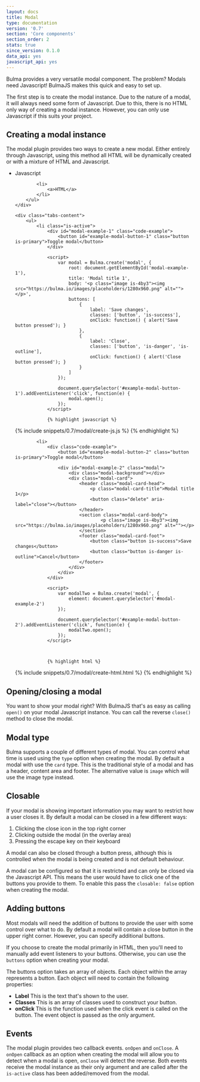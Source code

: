 ```yaml
---
layout: docs
title: Modal
type: documentation
version: '0.7'
section: 'Core components'
section_order: 2
stats: true
since_version: 0.1.0
data_api: yes
javascript_api: yes
---
```


Bulma provides a very versatile modal component. The problem? Modals need Javascript! BulmaJS makes this quick and easy to set up.

The first step is to create the modal instance. Due to the nature of a modal, it will always need some form of Javascript. Due to this, there is no HTML only way of creating a modal instance. However, you can only use Javascript if this suits your project.

## Creating a modal instance
The modal plugin provides two ways to create a new modal. Either entirely through Javascript, using this method all HTML will be dynamically created or with a mixture of HTML and Javascript.

<div class="docs-tabs tabs-wrapper">
    <div class="tabs">
        <ul>
            <li class="is-active">
                <a>Javascript</a>
            </li>

            <li>
                <a>HTML</a>
            </li>
        </ul>
    </div>

    <div class="tabs-content">
        <ul>
            <li class="is-active">
                <div id="modal-example-1" class="code-example">
                    <button id="example-modal-button-1" class="button is-primary">Toggle modal</button>
                </div>

                <script>
                    var modal = Bulma.create('modal', {
                        root: document.getElementById('modal-example-1'),
                        title: 'Modal title 1',
                        body: '<p class="image is-4by3"><img src="https://bulma.io/images/placeholders/1280x960.png" alt=""></p>',
                        buttons: [
                            {
                                label: 'Save changes',
                                classes: ['button', 'is-success'],
                                onClick: function() { alert('Save button pressed'); }
                            },
                            {
                                label: 'Close',
                                classes: ['button', 'is-danger', 'is-outline'],
                                onClick: function() { alert('Close button pressed'); }
                            }
                        ]
                    });

                    document.querySelector('#example-modal-button-1').addEventListener('click', function(e) {
                        modal.open();
                    });
                </script>
                
                {% highlight javascript %}
{% include snippets/0.7/modal/create-js.js %}
                {% endhighlight %}
            </li>

            <li>
                <div class="code-example">
                    <button id="example-modal-button-2" class="button is-primary">Toggle modal</button>

                    <div id="modal-example-2" class="modal">
                        <div class="modal-background"></div>
                        <div class="modal-card">
                            <header class="modal-card-head">
                                <p class="modal-card-title">Modal title 1</p>
                                <button class="delete" aria-label="close"></button>
                            </header>
                            <section class="modal-card-body">
                                    <p class="image is-4by3"><img src="https://bulma.io/images/placeholders/1280x960.png" alt=""></p>
                            </section>
                            <footer class="modal-card-foot">
                                <button class="button is-success">Save changes</button>
                                <button class="button is-danger is-outline">Cancel</button>
                            </footer>
                        </div>
                    </div>
                </div>

                <script>
                    var modalTwo = Bulma.create('modal', {
                        element: document.querySelector('#modal-example-2')
                    });

                    document.querySelector('#example-modal-button-2').addEventListener('click', function(e) {
                        modalTwo.open();
                    });
                </script>


                
                {% highlight html %}
{% include snippets/0.7/modal/create-html.html %}
                {% endhighlight %}
            </li>
        </ul>
    </div>
</div>

## Opening/closing a modal
You want to show your modal right? With BulmaJS that's as easy as calling `open()` on your modal Javascript instance. You can call the reverse `close()` method to close the modal.

## Modal type
Bulma supports a couple of different types of modal. You can control what time is used using the `type` option when creating the modal. By default a modal with use the `card` type. This is the traditional style of a modal and has a header, content area and footer. The alternative value is `image` which will use the image type instead.

## Closable
If your modal is showing important information you may want to restrict how a user closes it. By default a modal can be closed in a few different ways:

1. Clicking the close icon in the top right corner
2. Clicking outside the modal (in the overlay area)
3. Pressing the escape key on their keyboard

A modal can also be closed through a button press, although this is controlled when the modal is being created and is not default behaviour.

A modal can be configured so that it is restricted and can only be closed via the Javascript API. This means the user would have to click one of the buttons you provide to them. To enable this pass the `closable: false` option when creating the modal.

## Adding buttons
Most modals will need the addition of buttons to provide the user with some control over what to do. By default a modal will contain a close button in the upper right corner. However, you can specify additional buttons.

If you choose to create the modal primarily in HTML, then you'll need to manually add event listeners to your buttons. Otherwise, you can use the `buttons` option when creating your modal.

The buttons option takes an array of objects. Each object within the array represents a button. Each object will need to contain the following properties:

+ **Label** This is the text that's shown to the user.
+ **Classes** This is an array of classes used to construct your button.
+ **onClick** This is the function used when the click event is called on the button. The event object is passed as the only argument.

## Events
The modal plugin provides two callback events. `onOpen` and `onClose`. A `onOpen` callback as an option when creating the modal will allow you to detect when a modal is open, `onClose` will detect the reverse. Both events receive the modal instance as their only argument and are called after the `is-active` class has been added/removed from the modal.